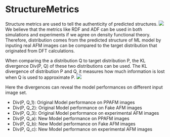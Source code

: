 # StructureMetrics
Structure metrics are used to tell the authenticity of predicted structures. 
![](https://cdn.jsdelivr.net/gh/HuangJiaLian/DataBase0@master/uPic/2024-07-02-14-04-Intro.png)
We believe that the metrics like RDF and ADF can be used in both simulations and experiments if we agree on density functional theory. Therefore, distribution comes from the predicted structure of ML model by inputing real AFM images can be compared to the target distribution that originated from DFT calculations.

When comparing the a distribution Q to target distribution P, the KL divergence Div(P, Q) of these two distributions can be used. The KL divergence of  distribution P and Q, it measures how much information is lost when Q is used to approximate P.
![](https://cdn.jsdelivr.net/gh/HuangJiaLian/DataBase0@master/uPic/2024-07-02-15-18-HowToCompare.png)

Here the divergences can reveal the model performances on different input image set. 

- Div(P, Q\_1): Original Model performance on PPAFM images 
- Div(P, Q\_2): Original Model performance on Fake AFM images 
- Div(P, Q\_3): Original Model performance on experimental AFM images 
- Div(P, Q\_a): New Model performance on PPAFM images 
- Div(P, Q\_b): New Model performance on Fake AFM images
- Div(P, Q\_c): New Model performance on experimental AFM images 
